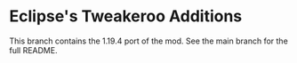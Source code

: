 # Eclipse's Tweakeroo Additions

This branch contains the 1.19.4 port of the mod. See the main branch for the full README.